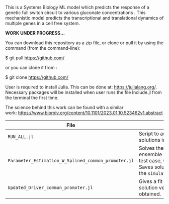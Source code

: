 This is a Systems Biology ML model which predicts the response of a genetic full switch circuit to various gluconate concentrations . This mechanistic model predicts the transcriptional and translational dynamics of multiple genes in a cell free system. 

**WORK UNDER PROGRESS...**


You can download this repository as a zip file, or clone or pull it by using the command (from the command-line):


$ git pull https://github.com/


or you can clone it from :

$ git clone https://github.com/

User is required to install Julia. This can be done at: https://julialang.org/. Necessary packages will be installed when user runs the file Include.jl from the terminal the first time. 


The science behind this work can be found with a similar work: https://www.biorxiv.org/content/10.1101/2023.01.10.523462v1.abstract



|File|Description|	
| --- | --- |
|`RUN_ALL.jl`|Script to automate everything. Saves solutions in `simulated` directory.|
|`Parameter_Estimation_W_Splined_common_promoter.jl`|Solves the model equations for the ensemble of parameters sets for the test case, 0.00001mM gluconate. Saves solutions in the `simulated/poets_ensemble` directory.|
|`Updated_Driver_common_promoter.jl`|Gives a fit of the model's predicted solution versus experimental data obtained.|



